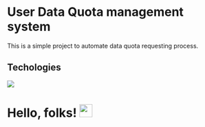 # User Data Quota management system

This is a simple project to automate data quota requesting process. 

## Techologies

![](https://img.shields.io/badge/OS-Linux-informational?style=flat&logo=OS&logoColor=white&color=2bbc8a)



# Hello, folks! <img src="https://raw.githubusercontent.com/MartinHeinz/MartinHeinz/master/wave.gif" width="30px">
